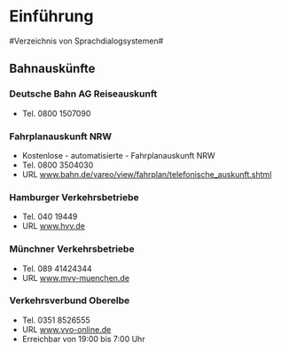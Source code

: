 ﻿# Einführung #
#Verzeichnis von Sprachdialogsystemen#
## Bahnauskünfte ##

### Deutsche Bahn AG Reiseauskunft  ###
* Tel. 0800 1507090

### Fahrplanauskunft NRW ###
* Kostenlose - automatisierte - Fahrplanauskunft NRW
* Tel. 0800 3504030
* URL www.bahn.de/vareo/view/fahrplan/telefonische_auskunft.shtml

### Hamburger Verkehrsbetriebe ###
* Tel. 040 19449
* URL www.hvv.de

### Münchner Verkehrsbetriebe ###
* Tel. 089 41424344
* URL www.mvv-muenchen.de

### Verkehrsverbund Oberelbe ###
* Tel. 0351 8526555
* URL www.vvo-online.de
* Erreichbar von 19:00 bis 7:00 Uhr